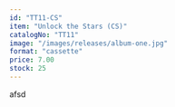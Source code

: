 ```yaml
---
id: "TT11-CS"
item: "Unlock the Stars (CS)"
catalogNo: "TT11"
image: "/images/releases/album-one.jpg"
format: "cassette"
price: 7.00
stock: 25
---
```


afsd